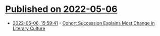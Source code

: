 # [Published on 2022-05-06](index.md)

* [2022-05-06, 15:59:41](https://news.ycombinator.com/item?id=31286707) - [Cohort Succession Explains Most Change in Literary Culture](https://sociologicalscience.com/articles-v9-8-184/)
